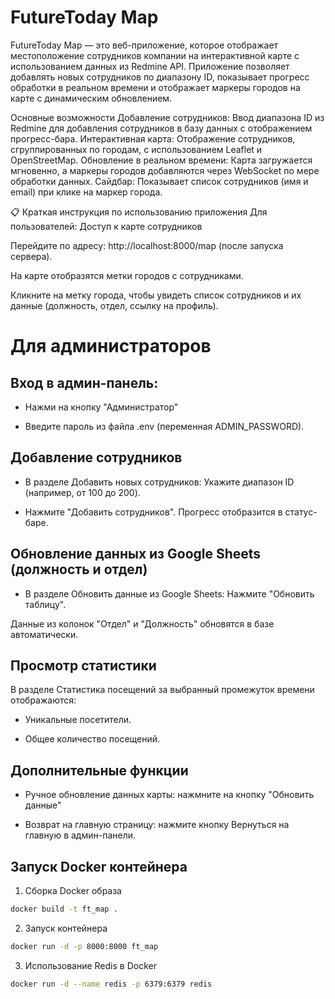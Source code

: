 # FutureToday Map
FutureToday Map — это веб-приложение, которое отображает местоположение сотрудников компании на интерактивной карте с использованием данных из Redmine API. Приложение позволяет добавлять новых сотрудников по диапазону ID, показывает прогресс обработки в реальном времени и отображает маркеры городов на карте с динамическим обновлением.

Основные возможности
Добавление сотрудников: Ввод диапазона ID из Redmine для добавления сотрудников в базу данных с отображением прогресс-бара.
Интерактивная карта: Отображение сотрудников, сгруппированных по городам, с использованием Leaflet и OpenStreetMap.
Обновление в реальном времени: Карта загружается мгновенно, а маркеры городов добавляются через WebSocket по мере обработки данных.
Сайдбар: Показывает список сотрудников (имя и email) при клике на маркер города.


📋 Краткая инструкция по использованию приложения
Для пользователей:
Доступ к карте сотрудников

Перейдите по адресу: http://localhost:8000/map (после запуска сервера).

На карте отобразятся метки городов с сотрудниками.

Кликните на метку города, чтобы увидеть список сотрудников и их данные (должность, отдел, ссылку на профиль).

<h1>Для администраторов</h1>

<h2> Вход в админ-панель: </h2>

- Нажми на кнопку "Администратор"

- Введите пароль из файла .env (переменная ADMIN_PASSWORD).

<h2> Добавление сотрудников </h2>

- В разделе Добавить новых сотрудников: Укажите диапазон ID (например, от 100 до 200).

- Нажмите "Добавить сотрудников". Прогресс отобразится в статус-баре.

<h2> Обновление данных из Google Sheets (должность и отдел)</h2>

- В разделе Обновить данные из Google Sheets: Нажмите "Обновить таблицу".

Данные из колонок "Отдел" и "Должность" обновятся в базе автоматически.

<h2> Просмотр статистики </h2>

В разделе Статистика посещений за выбранный промежуток времени отображаются:

- Уникальные посетители.

- Общее количество посещений.

<h2> Дополнительные функции </h2>

- Ручное обновление данных карты:
нажмните на кнопку "Обновить данные"

- Возврат на главную страницу: 
нажмите кнопку Вернуться на главную в админ-панели.

<h2> Запуск Docker контейнера </h2>

1. Сборка Docker образа 
```bash
docker build -t ft_map .
```
2. Запуск контейнера
```bash
docker run -d -p 8000:8000 ft_map
```
3. Использование Redis в Docker 
```bash
docker run -d --name redis -p 6379:6379 redis
```
